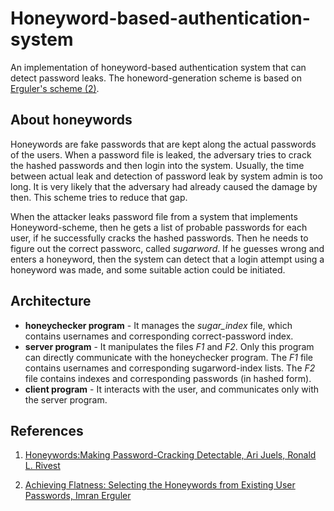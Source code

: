 # Honeyword-based-authentication-system

An implementation of honeyword-based authentication system that can detect password leaks. The honeword-generation scheme is based on [Erguler's scheme (2)](#erguler).

## About honeywords

Honeywords are fake passwords that are kept along the actual passwords of the users. When a password file is leaked, the adversary tries to crack the hashed passwords and then login into the system. Usually, the time between actual leak and detection of password leak by system admin is too long. It is very likely that the adversary had already caused the damage by then. This scheme tries to reduce that gap.

When the attacker leaks password file from a system that implements Honeyword-scheme, then he gets a list of probable passwords for each user, if he successfully cracks the hashed passwords. Then he needs to figure out the correct passworc, called _sugarword_. If he guesses wrong and enters a honeyword, then the system can detect that a login attempt using a honeyword was made, and some suitable action could be initiated.
      
## Architecture
* **honeychecker program** - It manages the _sugar\_index_ file, which contains usernames and corresponding correct-password index. 
* **server program** - It manipulates the files _F1_ and _F2_. Only this program can directly communicate with the honeychecker program. The _F1_ file contains usernames and corresponding sugarword-index lists. The _F2_ file contains indexes and corresponding passwords (in hashed form).
* **client program** - It interacts with the user, and communicates only with the server program.

  
## References

1. [Honeywords:Making Password-Cracking Detectable, Ari Juels, Ronald L. Rivest](https://people.csail.mit.edu/rivest/pubs/JR13.pdf)

2. <a name="erguler"> [Achieving Flatness: Selecting the Honeywords from Existing User Passwords, Imran Erguler](https://ieeexplore.ieee.org/document/7047759) </a>
  

